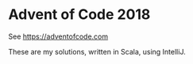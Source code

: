 
# Advent of Code 2018

See https://adventofcode.com

These are my solutions, written in Scala, using IntelliJ.
